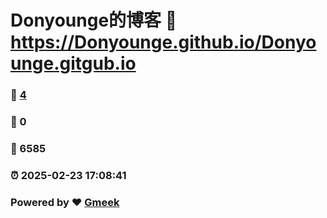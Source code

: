 # Donyounge的博客 :link: https://Donyounge.github.io/Donyounge.gitgub.io 
### :page_facing_up: [4](https://Donyounge.github.io/Donyounge.gitgub.io/tag.html) 
### :speech_balloon: 0 
### :hibiscus: 6585 
### :alarm_clock: 2025-02-23 17:08:41 
### Powered by :heart: [Gmeek](https://github.com/Meekdai/Gmeek)
